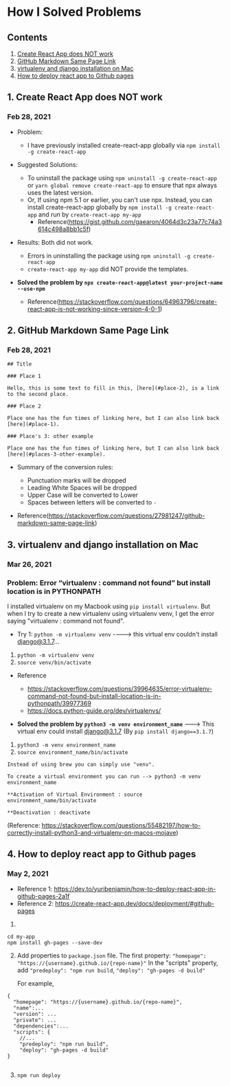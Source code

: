 # How I Solved Problems

## Contents

1. [Create React App does NOT work](#1-create-react-app-does-not-work)
2. [GitHub Markdown Same Page Link](#2-github-markdown-same-page-link)
3. [virtualenv and django installation on Mac](#3-virtualenv-and-django-installation-on-mac)
4. [How to deploy react app to Github pages](#4-how-to-deploy-react-app-to-github-pages)
  
## 1. Create React App does NOT work

### Feb 28, 2021

- Problem: 
  - I have previously installed create-react-app globally via `npm install -g create-react-app`

- Suggested Solutions: 
  - To uninstall the package using `npm uninstall -g create-react-app` or `yarn global remove create-react-app` to ensure that npx always uses the latest version.
  - Or, If using npm 5.1 or earlier, you can't use npx. Instead, you can install create-react-app globally by `npm install -g create-react-app` and run by `create-react-app my-app`
    - Reference(https://gist.github.com/gaearon/4064d3c23a77c74a3614c498a8bb1c5f) 

- Results: Both did not work.
  - Errors in uninstalling the package using `npm uninstall -g create-react-app`
  - `create-react-app my-app` did NOT provide the templates. 

- **Solved the problem by `npx create-react-app@latest your-project-name --use-npm`**
  - Reference(https://stackoverflow.com/questions/64963796/create-react-app-is-not-working-since-version-4-0-1) 

## 2. GitHub Markdown Same Page Link

### Feb 28, 2021

```
## Title

### Place 1

Hello, this is some text to fill in this, [here](#place-2), is a link to the second place.

### Place 2

Place one has the fun times of linking here, but I can also link back [here](#place-1).

### Place's 3: other example

Place one has the fun times of linking here, but I can also link back [here](#places-3-other-example).

```
- Summary of the conversion rules:
  - Punctuation marks will be dropped
  - Leading White Spaces will be dropped
  - Upper Case will be converted to Lower
  - Spaces between letters will be converted to `-`

- Reference(https://stackoverflow.com/questions/27981247/github-markdown-same-page-link)

## 3. virtualenv and django installation on Mac

### Mar 26, 2021
 
### Problem: Error “virtualenv : command not found” but install location is in PYTHONPATH

 I installed virtualenv on my Macbook using `pip install virtualenv`. But when I try to create a new virtualenv using virtualenv venv, I get the error saying "virtualenv : command not found".

- Try 1: `python -m virtualenv venv` ----> this virtual env couldn't install django@3.1.7...

1. `python -m virtualenv venv`
2. `source venv/bin/activate`

- Reference
  - https://stackoverflow.com/questions/39964635/error-virtualenv-command-not-found-but-install-location-is-in-pythonpath/39977369
  - https://docs.python-guide.org/dev/virtualenvs/   

- **Solved the problem by `python3 -m venv environment_name`**  ---> This virtual env could install django@3.1.7 (By `pip install django==3.1.7`)

1. `python3 -m venv environment_name`
2. `source environment_name/bin/activate`

```
Instead of using brew you can simply use "venv".

To create a virtual environment you can run --> python3 -m venv environment_name

**Activation of Virtual Environment : source environment_name/bin/activate

**Deactivation : deactivate
```

(Reference: https://stackoverflow.com/questions/55482197/how-to-correctly-install-python3-and-virtualenv-on-macos-mojave)

## 4. How to deploy react app to Github pages

### May 2, 2021

- Reference 1: https://dev.to/yuribenjamin/how-to-deploy-react-app-in-github-pages-2a1f
- Reference 2: https://create-react-app.dev/docs/deployment/#github-pages

1. 
```
cd my-app
npm install gh-pages --save-dev
```
2. Add properties to `package.json` file. 
   The first property: `"homepage": "https://{username}.github.io/{repo-name}"`
   In the "scripts" property, add `"predeploy": "npm run build`, `"deploy": "gh-pages -d build"`
   
   For example,
```
{
  "homepage": "https://{username}.github.io/{repo-name}",
  "name":...
  "version": ...
  "private": ...
  "dependencies":...
  "scripts": {
    //...
    "predeploy": "npm run build",
    "deploy": "gh-pages -d build"
}
  
```

3. `npm run deploy`
